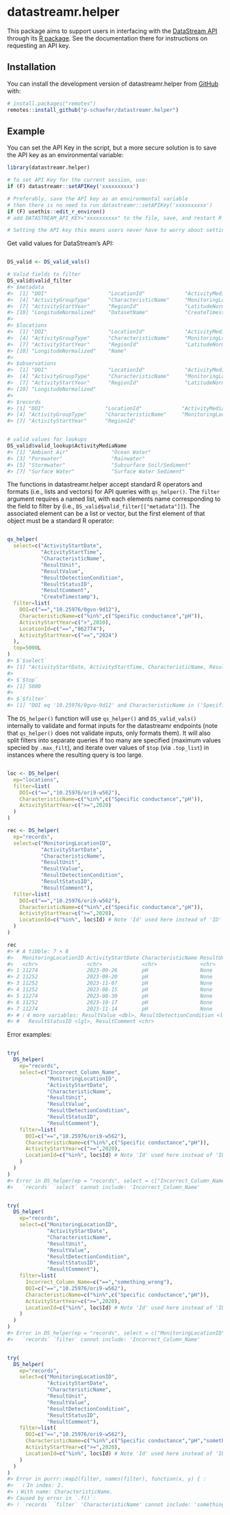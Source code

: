 
<!-- README.md is generated from README.Rmd. Please edit that file -->

# datastreamr.helper

<!-- badges: start -->
<!-- badges: end -->

This package aims to support users in interfacing with the
<a href="https://github.com/datastreamapp/api-docs">DataStream API</a>
through its <a href="https://github.com/datastreamapp/api-docs">R
package</a>. See the documentation there for instructions on requesting
an API key.

## 

## Installation

You can install the development version of datastreamr.helper from
[GitHub](https://github.com/) with:

``` r
# install.packages("remotes")
remotes::install_github("p-schaefer/datastreamr.helper")
```

## Example

You can set the API Key in the script, but a more secure solution is to
save the API key as an environmental variable:

``` r
library(datastreamr.helper)

# To set API Key for the current session, use:
if (F) datastreamr::setAPIKey('xxxxxxxxxx')

# Preferably, save the API key as an environmental variable
# then there is no need to run datastreamr::setAPIKey('xxxxxxxxxx')
if (F) usethis::edit_r_environ()
# add DATASTREAM_API_KEY="xxxxxxxxxx" to the file, save, and restart R

# Setting the API key this means users never have to worry about setting the API key again
```

Get valid values for DataStream’s API:

``` r

DS_valid <- DS_valid_vals()

# Valid fields to filter
DS_valid$valid_filter
#> $metadata
#>  [1] "DOI"                    "LocationId"             "ActivityMediaName"     
#>  [4] "ActivityGroupType"      "CharacteristicName"     "MonitoringLocationType"
#>  [7] "ActivityStartYear"      "RegionId"               "LatitudeNormalized"    
#> [10] "LongitudeNormalized"    "DatasetName"            "CreateTimestamp"       
#> 
#> $locations
#>  [1] "DOI"                    "LocationId"             "ActivityMediaName"     
#>  [4] "ActivityGroupType"      "CharacteristicName"     "MonitoringLocationType"
#>  [7] "ActivityStartYear"      "RegionId"               "LatitudeNormalized"    
#> [10] "LongitudeNormalized"    "Name"                  
#> 
#> $observations
#>  [1] "DOI"                    "LocationId"             "ActivityMediaName"     
#>  [4] "ActivityGroupType"      "CharacteristicName"     "MonitoringLocationType"
#>  [7] "ActivityStartYear"      "RegionId"               "LatitudeNormalized"    
#> [10] "LongitudeNormalized"   
#> 
#> $records
#> [1] "DOI"                    "LocationId"             "ActivityMediaName"     
#> [4] "ActivityGroupType"      "CharacteristicName"     "MonitoringLocationType"
#> [7] "ActivityStartYear"      "RegionId"
```

``` r

# valid values for lookups
DS_valid$valid_lookup$ActivityMediaName
#> [1] "Ambient Air"              "Ocean Water"             
#> [3] "Porewater"                "Rainwater"               
#> [5] "Stormwater"               "Subsurface Soil/Sediment"
#> [7] "Surface Water"            "Surface Water Sediment"
```

The functions in datastreamr.helper accept standard R operators and
formats (i.e., lists and vectors) for API queries with `qs_helper()`.
The `filter` argument requires a named list, with each elements name
corresponding to the field to filter by (i.e.,
`DS_valid$valid_filter[["metadata"]]`). The associated element can be a
list or vector, but the first element of that object must be a standard
R operator:

``` r

qs_helper(
  select=c("ActivityStartDate",
           "ActivityStartTime",
           "CharacteristicName",
           "ResultUnit",
           "ResultValue",
           "ResultDetectionCondition",
           "ResultStatusID",
           "ResultComment",
           "CreateTimestamp"),
  filter=list(
    DOI=c("==","10.25976/0gvo-9d12"),
    CharacteristicName=c("%in%",c("Specific conductance","pH")),
    ActivityStartYear=c(">",2010),
    LocationId=c("==","862774"),
    ActivityStartYear=c("==","2024")
  ),
  top=5000L
)
#> $`$select`
#> [1] "ActivityStartDate, ActivityStartTime, CharacteristicName, ResultUnit, ResultValue, ResultDetectionCondition, ResultStatusID, ResultComment, CreateTimestamp"
#> 
#> $`$top`
#> [1] 5000
#> 
#> $`$filter`
#> [1] "DOI eq '10.25976/0gvo-9d12' and CharacteristicName in ('Specific conductance', 'pH') and ActivityStartYear gt '2010' and LocationId eq '862774' and ActivityStartYear eq '2024'"
```

The `DS_helper()` function will use `qs_helper()` and `DS_valid_vals()`
internally to validate and format inputs for the datastreamr endpoints
(note that `qs_helper()` does not validate inputs, only formats them).
It will also split filters into separate queries if too many are
specified (maximum values specied by `.max_filt`), and iterate over
values of `$top` (via `.top_list`) in instances where the resulting
query is too large.

``` r

loc <- DS_helper(
  ep="locations",
  filter=list(
    DOI=c("==","10.25976/ori9-w562"),
    CharacteristicName=c("%in%",c("Specific conductance","pH")),
    ActivityStartYear=c(">=",2020)
  )
)

rec <- DS_helper(
  ep="records",
  select=c("MonitoringLocationID",
           "ActivityStartDate",
           "CharacteristicName",
           "ResultUnit",
           "ResultValue",
           "ResultDetectionCondition",
           "ResultStatusID",
           "ResultComment"),
  filter=list(
    DOI=c("==","10.25976/ori9-w562"),
    CharacteristicName=c("%in%",c("Specific conductance","pH")),
    ActivityStartYear=c(">=",2020),
    LocationId=c("%in%", loc$Id) # Note 'Id' used here instead of 'ID'
  )
)

rec
#> # A tibble: 7 × 8
#>   MonitoringLocationID ActivityStartDate CharacteristicName ResultUnit
#>   <chr>                <chr>             <chr>              <chr>     
#> 1 11274                2023-09-26        pH                 None      
#> 2 11252                2023-09-20        pH                 None      
#> 3 11252                2023-11-07        pH                 None      
#> 4 11252                2023-08-15        pH                 None      
#> 5 11274                2023-08-30        pH                 None      
#> 6 11252                2023-10-17        pH                 None      
#> 7 11274                2023-11-14        pH                 None      
#> # ℹ 4 more variables: ResultValue <dbl>, ResultDetectionCondition <lgl>,
#> #   ResultStatusID <lgl>, ResultComment <chr>
```

Error examples:

``` r

try(
  DS_helper(
    ep="records",
    select=c("Incorrect_Column_Name",
             "MonitoringLocationID",
             "ActivityStartDate",
             "CharacteristicName",
             "ResultUnit",
             "ResultValue",
             "ResultDetectionCondition",
             "ResultStatusID",
             "ResultComment"),
    filter=list(
      DOI=c("==","10.25976/ori9-w562"),
      CharacteristicName=c("%in%",c("Specific conductance","pH")),
      ActivityStartYear=c(">=",2020),
      LocationId=c("%in%", loc$Id) # Note 'Id' used here instead of 'ID'
    )
  )
)
#> Error in DS_helper(ep = "records", select = c("Incorrect_Column_Name",  : 
#>   `records` `select` cannot include: 'Incorrect_Column_Name'
```

``` r

try(
  DS_helper(
    ep="records",
    select=c("MonitoringLocationID",
             "ActivityStartDate",
             "CharacteristicName",
             "ResultUnit",
             "ResultValue",
             "ResultDetectionCondition",
             "ResultStatusID",
             "ResultComment"),
    filter=list(
      Incorrect_Column_Name=c("==","something_wrong"),
      DOI=c("==","10.25976/ori9-w562"),
      CharacteristicName=c("%in%",c("Specific conductance","pH")),
      ActivityStartYear=c(">=",2020),
      LocationId=c("%in%", loc$Id) # Note 'Id' used here instead of 'ID'
    )
  )
)
#> Error in DS_helper(ep = "records", select = c("MonitoringLocationID",  : 
#>   `records` `filter` cannot include: 'Incorrect_Column_Name'
```

``` r

try(
  DS_helper(
    ep="records",
    select=c("MonitoringLocationID",
             "ActivityStartDate",
             "CharacteristicName",
             "ResultUnit",
             "ResultValue",
             "ResultDetectionCondition",
             "ResultStatusID",
             "ResultComment"),
    filter=list(
      DOI=c("==","10.25976/ori9-w562"),
      CharacteristicName=c("%in%",c("Specific conductance","pH","something_wrong")),
      ActivityStartYear=c(">=",2020),
      LocationId=c("%in%", loc$Id) # Note 'Id' used here instead of 'ID'
    )
  )
)
#> Error in purrr::map2(filter, names(filter), function(x, y) { : 
#>   ℹ In index: 2.
#> ℹ With name: CharacteristicName.
#> Caused by error in `.f()`:
#> ! `records` `filter` 'CharacteristicName' cannot include: 'something_wrong'
```
